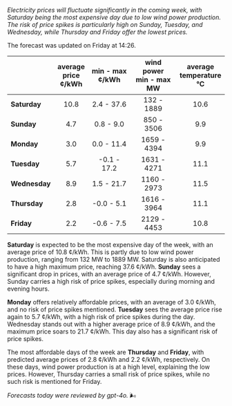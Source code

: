 *Electricity prices will fluctuate significantly in the coming week, with Saturday being the most expensive day due to low wind power production. The risk of price spikes is particularly high on Sunday, Tuesday, and Wednesday, while Thursday and Friday offer the lowest prices.*

The forecast was updated on Friday at 14:26.

|               | average<br>price<br>¢/kWh | min - max<br>¢/kWh | wind power<br>min - max<br>MW | average<br>temperature<br>°C |
|:-------------|:----------------:|:----------------:|:-------------:|:-------------:|
| **Saturday**   |      10.8       |     2.4 - 37.6   |   132 - 1889  |     10.6      |
| **Sunday**  |       4.7       |     0.8 - 9.0    |   850 - 3506  |      9.9      |
| **Monday**  |       3.0       |     0.0 - 11.4   |  1659 - 4394  |      9.9      |
| **Tuesday**    |       5.7       |   -0.1 - 17.2    |  1631 - 4271  |     11.1      |
| **Wednesday**|       8.9       |    1.5 - 21.7    |  1160 - 2973  |     11.5      |
| **Thursday**    |       2.8       |    -0.0 - 5.1    |  1616 - 3964  |     11.1      |
| **Friday**  |       2.2       |   -0.6 - 7.5     |  2129 - 4453  |     10.8      |

**Saturday** is expected to be the most expensive day of the week, with an average price of 10.8 ¢/kWh. This is partly due to low wind power production, ranging from 132 MW to 1889 MW. Saturday is also anticipated to have a high maximum price, reaching 37.6 ¢/kWh. **Sunday** sees a significant drop in prices, with an average price of 4.7 ¢/kWh. However, Sunday carries a high risk of price spikes, especially during morning and evening hours.

**Monday** offers relatively affordable prices, with an average of 3.0 ¢/kWh, and no risk of price spikes mentioned. **Tuesday** sees the average price rise again to 5.7 ¢/kWh, with a high risk of price spikes during the day. Wednesday stands out with a higher average price of 8.9 ¢/kWh, and the maximum price soars to 21.7 ¢/kWh. This day also has a significant risk of price spikes.

The most affordable days of the week are **Thursday** and **Friday**, with predicted average prices of 2.8 ¢/kWh and 2.2 ¢/kWh, respectively. On these days, wind power production is at a high level, explaining the low prices. However, Thursday carries a small risk of price spikes, while no such risk is mentioned for Friday.

*Forecasts today were reviewed by gpt-4o.* 🌬️
